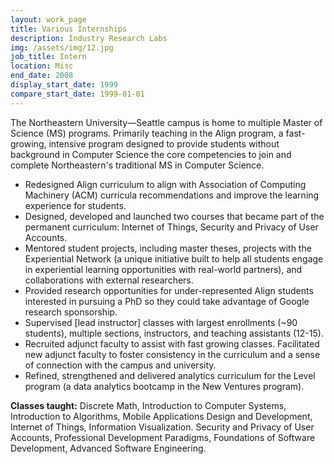 ```yaml
---
layout: work_page
title: Various Internships
description: Industry Research Labs
img: /assets/img/12.jpg
job_title: Intern
location: Misc
end_date: 2008
display_start_date: 1999
compare_start_date: 1999-01-01
---
```


 The Northeastern University—Seattle campus is home to multiple Master of Science (MS) programs. Primarily teaching in the Align program, a fast-growing, intensive program designed to provide students without background in Computer Science the core competencies to join and complete Northeastern's traditional MS in Computer Science.

* Redesigned Align curriculum to align with Association of Computing Machinery (ACM) curricula recommendations and improve the learning experience for students.
* Designed, developed and launched two courses that became part of the permanent curriculum: Internet of Things, Security and Privacy of User Accounts.
* Mentored student projects, including master theses, projects with the Experiential Network (a unique initiative built to help all students engage in experiential learning opportunities with real-world partners), and collaborations with external researchers.
* Provided research opportunities for under-represented Align students interested in pursuing a PhD so they could take advantage of Google research sponsorship. 
* Supervised \[lead instructor\] classes with largest enrollments (~90 students), multiple sections, instructors, and teaching assistants (12-15). 
* Recruited adjunct faculty to assist with fast growing classes. Facilitated new adjunct faculty to foster consistency in the curriculum and a sense of connection with the campus and university.
* Refined, strengthened and delivered analytics curriculum for the Level program (a data analytics bootcamp in the New Ventures program). 


**Classes taught:** Discrete Math, Introduction to Computer Systems, Introduction to Algorithms, Mobile Applications Design and Development, Internet of Things, Information Visualization. Security and Privacy of User Accounts, Professional Development Paradigms, Foundations of Software Development, Advanced Software Engineering.

